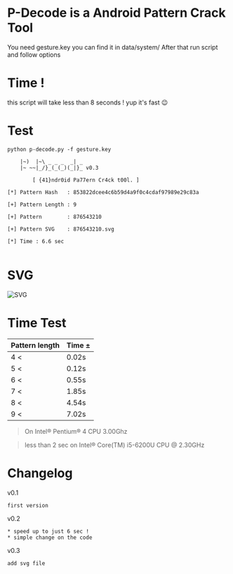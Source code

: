 # P-Decode is a Android Pattern Crack Tool
You need gesture.key you can find it in data/system/ 
After that run script and follow options

# Time !
this script will take less than 8 seconds ! yup it's fast :wink: 

# Test
```
python p-decode.py -f gesture.key                             

	|~)  |~\ _ _ _  _| _
	|~ ~~|_/}_(_(_)(_|}_ v0.3

		[ {41}ndr0id Pa77ern Cr4ck t00l. ]
	
[*] Pattern Hash   : 853822dcee4c6b59d4a9f0c4cdaf97989e29c83a

[+] Pattern Length : 9

[+] Pattern 	   : 876543210

[+] Pattern SVG    : 876543210.svg

[*] Time : 6.6 sec


```
# SVG 

![SVG](https://cdn.rawgit.com/MGF15/P-Decode/master/svgtest.svg)

# Time Test 

|  Pattern length     |        Time ±           |
| ----------------    | ---------------------   |
|       4 <           |        0.02s            | 
|       5 <           |        0.12s            |
|       6 <           |        0.55s            |
|       7 <           |        1.85s            |
|       8 <           |        4.54s            |
|       9 <           |        7.02s            |

> On Intel® Pentium® 4 CPU 3.00Ghz 

> less than 2 sec on Intel® Core(TM) i5-6200U CPU @ 2.30GHz

# Changelog

v0.1
```
first version
```

v0.2
```
* speed up to just 6 sec ! 
* simple change on the code 
```
v0.3
```
add svg file 
```
